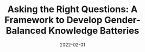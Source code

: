 ---
title: "Asking the Right Questions: A Framework to Develop Gender-Balanced Knowledge Batteries"
collection: publications
permalink: /publication/2022-RightQuestions
excerpt: "Gender differences in political knowledge are a well-known empirical finding in public opinion research. Scholars working in this area have proposed various explanations for this phenomenon, often focusing on issues regarding the format and content of factual knowledge batteries. Yet, there are surprisingly few works that focus on how scholars might diversify the content of political knowledge measures to develop items that are less biased toward male areas of expertise.  In this paper, we propose an inductive framework to develop more gender-balanced knowledge batteries by including political issues that are of particular relevance to women and women's lives."
date: 2022-02-01
venue: 'Political Research Quarterly'
#paperurl: '/files/articles/kraft2021reliable_accepted.pdf'
#appendix: '/files/articles/kraft2021reliable_appendix.pdf'
#link: 'https://doi.org/10.1177/1532673X211041570'
citation: 'Kraft, Patrick, Kathleen Dolan. (forthcoming). &quot;Asking the Right Questions: A Framework to Develop Gender-Balanced Knowledge Batteries.&quot; <i>Political Research Quarterly</i>.'
---